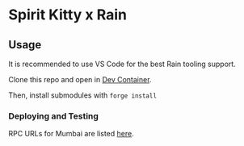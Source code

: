 # Spirit Kitty x Rain

## Usage

It is recommended to use VS Code for the best Rain tooling support.

Clone this repo and open in [Dev Container](https://code.visualstudio.com/docs/devcontainers/containers).

Then, install submodules with `forge install`

### Deploying and Testing

RPC URLs for Mumbai are listed [here](https://chainlist.org/chain/80001).
